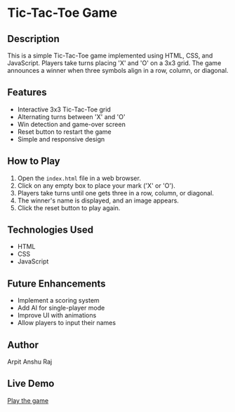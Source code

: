 # Tic-Tac-Toe Game

## Description
This is a simple Tic-Tac-Toe game implemented using HTML, CSS, and JavaScript. Players take turns placing 'X' and 'O' on a 3x3 grid. The game announces a winner when three symbols align in a row, column, or diagonal.

## Features
- Interactive 3x3 Tic-Tac-Toe grid
- Alternating turns between 'X' and 'O'
- Win detection and game-over screen
- Reset button to restart the game
- Simple and responsive design

## How to Play
1. Open the `index.html` file in a web browser.
2. Click on any empty box to place your mark ('X' or 'O').
3. Players take turns until one gets three in a row, column, or diagonal.
4. The winner's name is displayed, and an image appears.
5. Click the reset button to play again.

## Technologies Used
- HTML
- CSS
- JavaScript

## Future Enhancements
- Implement a scoring system
- Add AI for single-player mode
- Improve UI with animations
- Allow players to input their names

## Author
Arpit Anshu Raj

## Live Demo
[Play the game](link)

